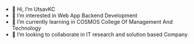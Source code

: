 - 👋 Hi, I’m UtsavKC
- 👀 I’m interested in Web App Backend Development
- 🌱 I’m currently learning in COSMOS College Of Management And Technology
- 💞️ I’m looking to collaborate in IT research and solution based Company

<!---
UtsavKC-infinity/UtsavKC-infinity is a ✨ special ✨ repository because its `README.md` (this file) appears on your GitHub profile.
You can click the Preview link to take a look at your changes.
--->
